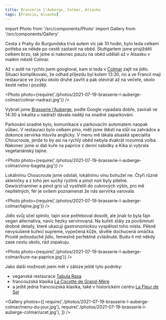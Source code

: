 ```yaml
---
title: Brasserie l'Auberge, Colmar, Alsasko
tags: [Francie, Alsasko]
---
```


import Photo from '/src/components/Photo'
import Gallery from '/src/components/Gallery'

Cesta z Prahy do Burgundska trvá autem víc jak 10 hodin, bylo teda celkem potřeba se někde po cestě zastavit na oběd. Stuttgartem jsme projížděli celkem brzo, tak jsme si nakonec pauzu na oběd udělali až v Alsasku v malém městě Colmar.

<!-- truncate -->

Až v autě na rychlo jsem googloval, kam si teda v [Colmar](https://www.tourisme-colmar.com/en/) zajít na jídlo. Situaci komplikovalo, že odhad příjezdu byl kolem 13:30, no a ve Francii mají restaurace ve zvyku okolo druhé zavřít a pak otevírat až na večeře, okolo šesté nebo i později.

<Photo photo={require('./photos/2021-07-19-brasserie-l-auberge-colmar/colmar-nadrazi.jpg')} />

Vybrali jsme [Brasserie l'Auberge](https://www.grand-hotel-bristol.com/en/restaurants/brasserie-lauberge/), podle Google vypadala dobře, zavírali ve 14:30 a lokalita u nádraží dávala naději na snadné zaparkování.

Parkování snadné bylo, komunikace s parkovacím automatem naopak vůbec. V restauraci bylo celkem plno, měli jsme štěstí na stůl na zahrádce a dokonce servírka mluvila anglicky. V menu mě lákala alsaská specialita Choucroute, jenže to by asi na rychlý oběd nebyla dvakrát rozumná volba. Nakonec jsme si dali kuře na paprice z denní nabídky a Kika si vybrala vegetariánský tajine.

<Photo photo={require('./photos/2021-07-19-brasserie-l-auberge-colmar/vino-bageta.jpg')} />

Lokálnímu Choucroute jsme odolali, lokálnímu vínu bohužel ne. Čtyři různé skleničky a z toho jen suchý ryzlink a pinot noir byly pitelné. Gewürztraminer a pinot gris už vystřelili do cukrových výšin, pro mě nepitelných, fér je ovšem poznamenat že nás servírka varovala.

<Photo photo={require('./photos/2021-07-19-brasserie-l-auberge-colmar/tajine.jpg')} />

Jídlo svůj účel splnilo, tajin sice potřeboval dosolit, ale jinak to byla fajn vegan alternativa, navíc hezky servírovaná. Na kuřeti stály za povšimnutí drobné detaily, které ukazují gastronomickou vyspělost toho místa. Pěkně nevysušené kuřecí supreme, vypečená kůže, skvěle dochucená omáčka. Prostě jednoduché jídlo, řemeslně perfektně zvládnuté. Budu-li mít někdy zase cestu okolo, rád zopakuju.

<Photo photo={require('./photos/2021-07-19-brasserie-l-auberge-colmar/kure-na-paprice.jpg')} />

Jako další možnosti jsem měl v záloze ještě tyto podniky:

- veganská restaurace [Tabula Rasa](https://g.page/tabularasa-colmar)
- francouzská klasika [La Cocotte de Grand-Mère](https://www.lacocottedegrandmere.com/)
- a ještě jedna francouzská klasika, také v historickém centru [La Fleur de Sel](https://www.lacocottedegrandmere.com/)

<Gallery photos={[
require('./photos/2021-07-19-brasserie-l-auberge-colmar/menu-du-jour.jpg'),
require('./photos/2021-07-19-brasserie-l-auberge-colmar/ucet.jpg'),
]} />
